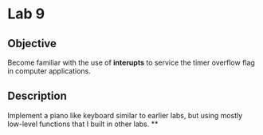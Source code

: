 # Lab 9
## Objective
Become familiar with the use of **interupts** to service the timer overflow flag in computer applications.
## Description
Implement a piano like keyboard similar to earlier labs, but using mostly low-level functions that I built in other labs.
**
